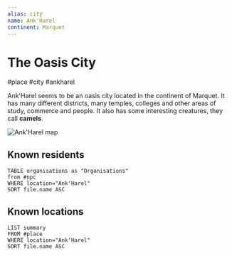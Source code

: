 ```yaml
---
alias: city
name: Ank'Harel
continent: Marquet
---
```


# The Oasis City

#place #city #ankharel

Ank'Harel seems to be an oasis city located in the continent of Marquet. It has many different districts, many temples, colleges and other areas of study, commerce and people. It also has some interesting creatures, they call **camels**.

![Ank'Harel map](Ank'Harel.webp)

## Known residents

```dataview
TABLE organisations as "Organisations"
from #npc
WHERE location="Ank'Harel"
SORT file.name ASC
```

## Known locations

```dataview
LIST summary
FROM #place 
WHERE location="Ank'Harel"
SORT file.name ASC
```
